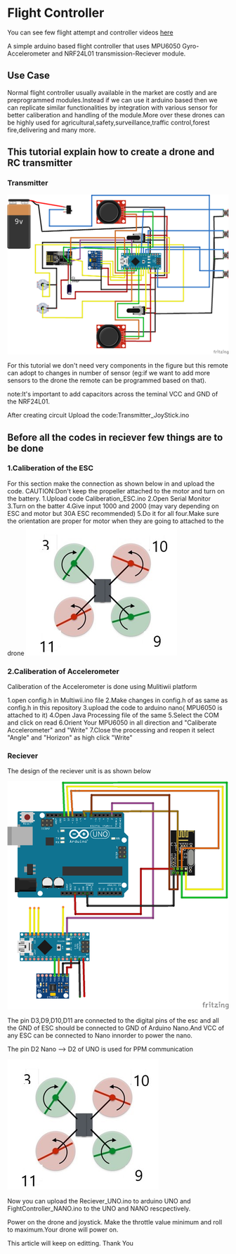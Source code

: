 # Flight Controller #

You can see few flight attempt and controller videos [here](https://drive.google.com/drive/folders/1n47UaSTP3HyPnfKxreSLd4t1mSBWviDk?usp=sharing)

A simple arduino based flight controller that uses MPU6050 Gyro-Accelerometer and NRF24L01 transmission-Reciever module.

## Use Case ##

Normal flight controller usually available in the market are costly and are preprogrammed modules.Instead if we can use it arduino based then we can replicate similar functionalities by integration with various sensor for better caliberation and handling of the module.More over these drones can be highly used for agricultural,safety,surveillance,traffic control,forest fire,delivering and many more.

## This tutorial explain how to create a drone and RC transmitter ##

### Transmitter ###
<img src="images/nrfremote_bb.png">

For this tutorial we don't need very components in the figure but this remote can adopt to changes in number of sensor (eg:if we want to add more sensors to the drone the remote can be programmed based on that).

note:It's important to add capacitors across the teminal VCC and GND of the NRF24L01.

After creating circuit Upload the code:Transmitter_JoyStick.ino

## Before all the codes in reciever few things are to be done ## 
### 1.Caliberation of the ESC ###
For this section make the connection as shown below in and upload the code.
CAUTION:Don't keep the propeller attached to the motor and turn on the battery.
1.Upload code Caliberation_ESC.ino 
2.Open Serial Monitor
3.Turn on the batter
4.Give input 1000 and 2000 (may vary depending on ESC and motor but 30A ESC recommended)
5.Do it for all four.Make sure the orientation are proper for motor when they are going to attached to the drone
<img src="images/propeller.jpg">


### 2.Caliberation of Accelerometer ###

Caliberation of the Accelerometer is done using Mulitiwii platform

1.open config.h in Multiwii.ino file
2.Make changes in config.h of as same as config.h in this repository
3.upload the code to arduino nano( MPU6050 is attached to it)
4.Open Java Processing file of the same
5.Select the COM and click on read
6.Orient Your MPU6050 in all direction and "Caliberate Accelerometer" and "Write"
7.Close the processing and reopen it select "Angle" and "Horizon" as high click "Write"

### Reciever ###

The design of the reciever unit is as shown below

<img src="images/recieverunit.png">

The pin D3,D9,D10,D11 are connected to the digital pins of the esc
and all the GND of ESC should be connected to GND of Arduino Nano.And VCC of any ESC can be connected to Nano innorder to power the nano.

The pin D2 Nano --> D2 of UNO is used for PPM communication

<img src="images/propeller.jpg">


Now you can upload the Reciever_UNO.ino to arduino UNO and FightController_NANO.ino to the UNO and NANO rescpectively.

Power on the drone and joystick.
Make the throttle value minimum and roll to maximum.Your drone will power on.

This article will keep on editting.
Thank You
